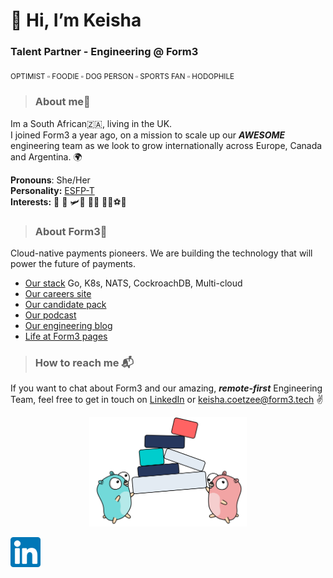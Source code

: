 
# 👋 Hi, I’m Keisha
### Talent Partner - Engineering @ Form3<br> 
<sub>OPTIMIST ▫️ FOODIE ▫️ DOG PERSON ▫️ SPORTS FAN ▫️ HODOPHILE</sub>

>### About me👩

Im a South African🇿🇦, living in the UK.<br> I joined Form3 a year ago, on a mission to scale up our ***AWESOME*** engineering team as we look to grow internationally across Europe, Canada and Argentina. 🌍

**Pronouns**: She/Her<br>
**Personality:** [ESFP-T](https://www.16personalities.com/esfp-personality)<br>
**Interests:** 🐶 🍣 🛩🌴 🧘‍♀️ 🏑🏉⚽️🏏
<div style="page-break-after: always;"></div>

>### About Form3🦄
Cloud-native payments pioneers. We are building the technology that will power the future of payments.<br>

<!-- Add anything to say to candidates below-->
- [Our stack](https://stackshare.io/form3/main) Go, K8s, NATS, CockroachDB, Multi-cloud
- [Our careers site](https://www.form3.tech/careers)
- [Our candidate pack](https://github.com/form3tech-oss/candidate-pack)
- [Our podcast](https://techpodcast.form3.tech/)
- [Our engineering blog](https://www.form3.tech/engineering/content)
- [Life at Form3 pages](https://www.form3.tech/engineering/life-at-form3)

>### How to reach me 📬
If you want to chat about Form3 and our amazing, ***remote-first*** Engineering Team, feel free to get in touch on [LinkedIn](https://www.linkedin.com/in/keisha-coetzee/) or keisha.coetzee@form3.tech ✌️
<!---
keisha-coetzee-form3/keisha-coetzee-form3 is a ✨ special ✨ repository because its `README.md` (this file) appears on your GitHub profile.
You can click the Preview link to take a look at your changes.
--->
<p align="center">
 <img src="https://github.com/adelina-simion-form3/adelina-simion-form3/blob/main/StackGophers.png?raw=true" width="50%"/>
</p>



<a href="https://www.linkedin.com/in/keisha-coetzee" target="_blank">  <!--Change my link on this line-->
   <img src="https://github.com/adelina-simion-form3/adelina-simion-form3/blob/main/linkedin.png?raw=true" width="48"/>
</a>
  
